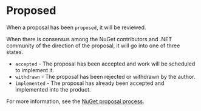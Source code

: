 # Proposed

When a proposal has been `proposed`, it will be reviewed.

When there is consensus among the NuGet contributors and .NET community of the direction of the proposal, it will go into one of three states.

- `accepted` - The proposal has been accepted and work will be scheduled to implement it.
- `withdrawn` - The proposal has been rejected or withdrawn by the author.
- `implemented` - The proposal has already been accepted and implemented into the product.

For more information, see the [NuGet proposal process](../meta#nuget-proposal-process).